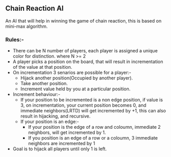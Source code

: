 ## Chain Reaction AI

An AI that will help in winning the game of chain reaction, this is based on mini-max algorithm.

### Rules:-
- There can be N number of players, each player is assigned a unique color for distinction. where N >= 2
- A player picks a position on the board, that will result in incrementation of the value at that position.
- On incrementation 3 senarios are possible for a player:-
    - Hijack another position(Occupied by another player).
    - Take another position.
    - Increment value held by you at a particular position.
- Increment behaviour:-
    - If your position to be incremented is a non edge position, if value is 3, on incrementation, your current     position becomes 0, and immediate neighbors(LRTD) will get incremented by +1, this can also result in hijacking, and recursive.
    - If your position is an edge:-
        - If your position is the edge of a row and coloumn, immediate 2 neighbors, will get incremented by 1.
        - If you position is an edge of a row or a coloumn, 3 immediate neighbors are incremented by 1  
- Goal is to hijack all players until only 1 is left.
